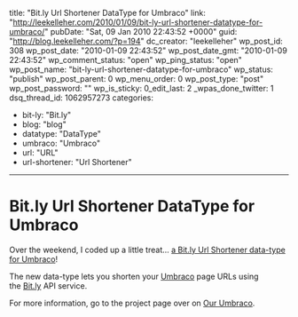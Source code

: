 title: "Bit.ly Url Shortener DataType for Umbraco"
link: "http://leekelleher.com/2010/01/09/bit-ly-url-shortener-datatype-for-umbraco/"
pubDate: "Sat, 09 Jan 2010 22:43:52 +0000"
guid: "http://blog.leekelleher.com/?p=194"
dc_creator: "leekelleher"
wp_post_id: 308
wp_post_date: "2010-01-09 22:43:52"
wp_post_date_gmt: "2010-01-09 22:43:52"
wp_comment_status: "open"
wp_ping_status: "open"
wp_post_name: "bit-ly-url-shortener-datatype-for-umbraco"
wp_status: "publish"
wp_post_parent: 0
wp_menu_order: 0
wp_post_type: "post"
wp_post_password: ""
wp_is_sticky: 0_edit_last: 2
_wpas_done_twitter: 1
dsq_thread_id: 1062957273
categories:
  - bit-ly: "Bit.ly"
  - blog: "blog"
  - datatype: "DataType"
  - umbraco: "Umbraco"
  - url: "URL"
  - url-shortener: "Url Shortener"

---

# Bit.ly Url Shortener DataType for Umbraco

Over the weekend, I coded up a little treat... <a href="http://our.umbraco.org/projects/bitly-url-shortener">a Bit.ly Url Shortener data-type for Umbraco</a>!

The new data-type lets you shorten your <a href="http://umbraco.org/">Umbraco</a> page URLs using the <a href="http://bit.ly/">Bit.ly</a> API service.

For more information, go to the project page over on <a href="http://our.umbraco.org/projects/bitly-url-shortener">Our Umbraco</a>.